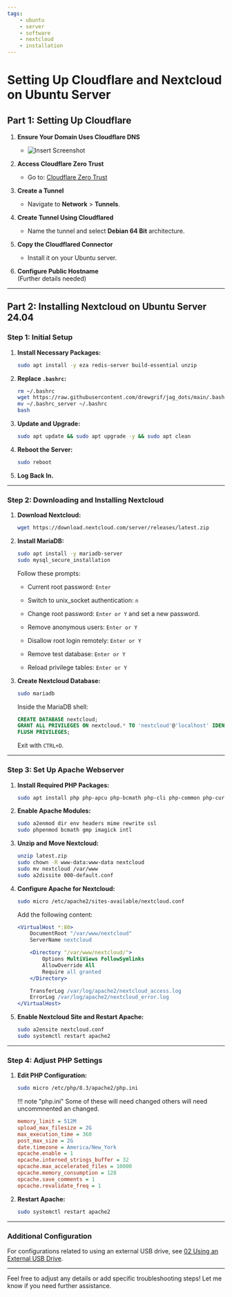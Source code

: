 ```yaml
---
tags:
    - ubuntu
    - server
    - software
    - nextcloud
    - installation
---
```


# Setting Up Cloudflare and Nextcloud on Ubuntu Server

## Part 1: Setting Up Cloudflare

1. **Ensure Your Domain Uses Cloudflare DNS**
   - ![Insert Screenshot](#)

2. **Access Cloudflare Zero Trust**
   - Go to: [Cloudflare Zero Trust](https://one.dash.cloudflare.com)

3. **Create a Tunnel**
   - Navigate to **Network** > **Tunnels**.

4. **Create Tunnel Using Cloudflared**
   - Name the tunnel and select **Debian 64 Bit** architecture.

5. **Copy the Cloudflared Connector**
   - Install it on your Ubuntu server.

6. **Configure Public Hostname**  
   (Further details needed)

---

## Part 2: Installing Nextcloud on Ubuntu Server 24.04

### Step 1: Initial Setup

1. **Install Necessary Packages:**

    ```bash
    sudo apt install -y eza redis-server build-essential unzip
    ```

2. **Replace `.bashrc`:**

    ```bash
    rm ~/.bashrc
    wget https://raw.githubusercontent.com/drewgrif/jag_dots/main/.bashrc_server
    mv ~/.bashrc_server ~/.bashrc
    bash
    ```

3. **Update and Upgrade:**

    ```bash
    sudo apt update && sudo apt upgrade -y && sudo apt clean
    ```

4. **Reboot the Server:**

    ```bash
    sudo reboot
    ```

5. **Log Back In.**

---

### Step 2: Downloading and Installing Nextcloud

1. **Download Nextcloud:**

    ```bash
    wget https://download.nextcloud.com/server/releases/latest.zip
    ```

2. **Install MariaDB:**

    ```bash
    sudo apt install -y mariadb-server
    sudo mysql_secure_installation
    ```

    Follow these prompts:
    
    - Current root password: `Enter`
    
    - Switch to unix_socket authentication: `n`
    
    - Change root password: `Enter or Y` and set a new password.
    
    - Remove anonymous users: `Enter or Y`
    
    - Disallow root login remotely: `Enter or Y`
    
    - Remove test database: `Enter or Y`
    
    - Reload privilege tables: `Enter or Y`
    

3. **Create Nextcloud Database:**

    ```bash
    sudo mariadb
    ```

    Inside the MariaDB shell:

    ```sql
    CREATE DATABASE nextcloud;
    GRANT ALL PRIVILEGES ON nextcloud.* TO 'nextcloud'@'localhost' IDENTIFIED BY 'mypassword';
    FLUSH PRIVILEGES;
    ```

    Exit with `CTRL+D`.

---

### Step 3: Set Up Apache Webserver

1. **Install Required PHP Packages:**

    ```bash
    sudo apt install php php-apcu php-bcmath php-cli php-common php-curl php-gd php-gmp php-imagick php-intl php-mbstring php-mysql php-zip php-xml php-redis
    ```

2. **Enable Apache Modules:**

    ```bash
    sudo a2enmod dir env headers mime rewrite ssl
    sudo phpenmod bcmath gmp imagick intl
    ```

3. **Unzip and Move Nextcloud:**

    ```bash
    unzip latest.zip
    sudo chown -R www-data:www-data nextcloud
    sudo mv nextcloud /var/www
    sudo a2dissite 000-default.conf
    ```

4. **Configure Apache for Nextcloud:**

    ```bash
    sudo micro /etc/apache2/sites-available/nextcloud.conf
    ```

    Add the following content:

    ```apache
    <VirtualHost *:80>
        DocumentRoot "/var/www/nextcloud"
        ServerName nextcloud

        <Directory "/var/www/nextcloud/">
            Options MultiViews FollowSymlinks
            AllowOverride All
            Require all granted
        </Directory>

        TransferLog /var/log/apache2/nextcloud_access.log
        ErrorLog /var/log/apache2/nextcloud_error.log
    </VirtualHost>
    ```

5. **Enable Nextcloud Site and Restart Apache:**

    ```bash
    sudo a2ensite nextcloud.conf
    sudo systemctl restart apache2
    ```

---

### Step 4: Adjust PHP Settings

1. **Edit PHP Configuration:**

    ```bash
    sudo micro /etc/php/8.3/apache2/php.ini
    ```

    !!! note "php.ini"
        Some of these will need changed others will need uncommnented an changed.

    ```ini
    memory_limit = 512M
    upload_max_filesize = 2G
    max_execution_time = 360
    post_max_size = 2G
    date.timezone = America/New_York
    opcache.enable = 1
    opcache.interned_strings_buffer = 32
    opcache.max_accelerated_files = 10000
    opcache.memory_consumption = 128
    opcache.save_comments = 1
    opcache.revalidate_freq = 1
    ```

2. **Restart Apache:**

    ```bash
    sudo systemctl restart apache2
    ```

---

### Additional Configuration
For configurations related to using an external USB drive, see [02 Using an External USB Drive](#).

---

Feel free to adjust any details or add specific troubleshooting steps! Let me know if you need further assistance.
